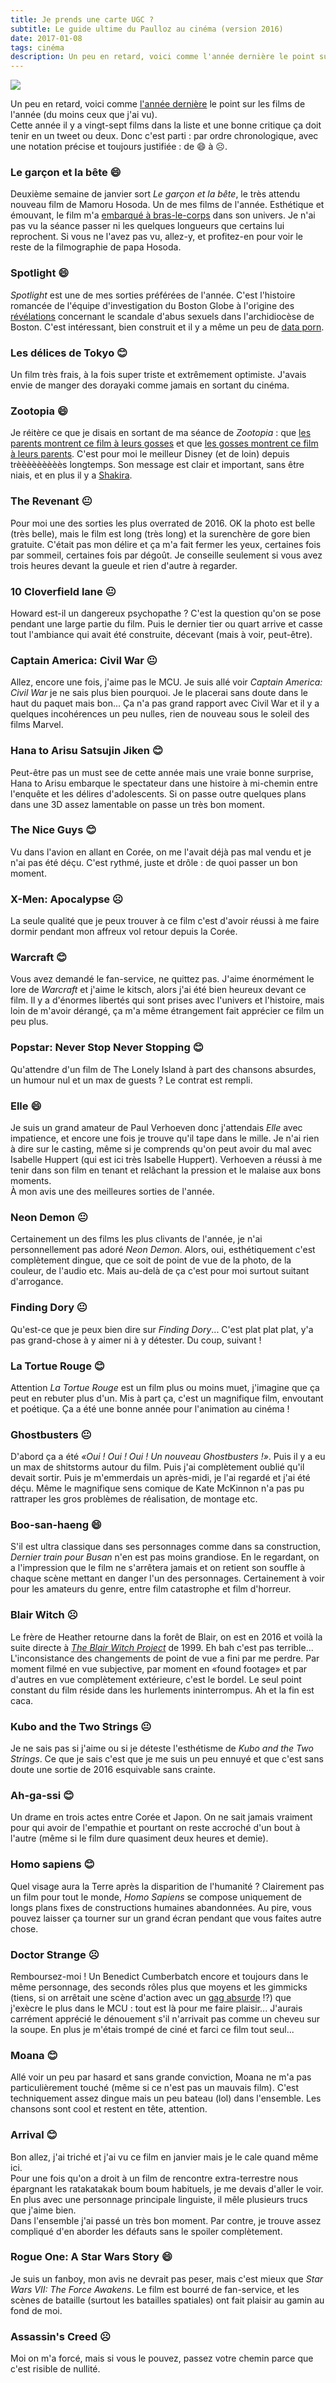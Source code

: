 ```yaml
---
title: Je prends une carte UGC ?
subtitle: Le guide ultime du Paulloz au cinéma (version 2016)
date: 2017-01-08
tags: cinéma
description: Un peu en retard, voici comme l'année dernière le point sur les films de l'année (du moins ceux que j'ai vu).
---
```


![](/content/blog/2017/01/movies.jpg)

Un peu en retard, voici comme [l'année dernière](/blog/2015/12/deux-colin-ont-mes-yeux.html) le point sur les films de l'année (du moins ceux que j'ai vu).  
Cette année il y a vingt-sept films dans la liste et une bonne critique ça doit tenir en un tweet ou deux. Donc c'est parti&nbsp;: par ordre chronologique, avec une notation précise et toujours justifiée&nbsp;: de 😄 à ☹.

<!--more-->

### Le garçon et la bête 😄
Deuxième semaine de janvier sort *Le garçon et la bête*, le très attendu nouveau film de Mamoru Hosoda. Un de mes films de l'année. Esthétique et émouvant, le film m'a [embarqué à bras-le-corps](https://twitter.com/pauljoannon/status/687389606355046401) dans son univers. Je n'ai pas vu la séance passer ni les quelques longueurs que certains lui reprochent. Si vous ne l'avez pas vu, allez-y, et profitez-en pour voir le reste de la filmographie de papa Hosoda.

### Spotlight 😄
*Spotlight* est une de mes sorties préférées de l'année. C'est l'histoire romancée de l'équipe d'investigation du Boston Globe à l'origine des [révélations](http://www.bostonglobe.com/arts/movies/spotlight-movie) concernant le scandale d'abus sexuels dans l'archidiocèse de Boston. C'est intéressant, bien construit et il y a même un peu de [data porn](https://twitter.com/Pirlaplum/status/815626047815385088).

### Les délices de Tokyo 😊
Un film très frais, à la fois super triste et extrêmement optimiste. J'avais envie de manger des dorayaki comme jamais en sortant du cinéma.

### Zootopia 😄
Je réitère ce que je disais en sortant de ma séance de *Zootopia*&nbsp;: que [les parents montrent ce film à leurs gosses](https://twitter.com/pauljoannon/status/700427774205562880) et que [les gosses montrent ce film à leurs parents](https://twitter.com/pauljoannon/status/700427984726052864). C'est pour moi le meilleur Disney (et de loin) depuis trèèèèèèèèès longtemps. Son message est clair et important, sans être niais, et en plus il y a [Shakira](https://www.youtube.com/watch?v=c6rP-YP4c5I).

### The Revenant 😐
Pour moi une des sorties les plus overrated de 2016. OK la photo est belle (très belle), mais le film est long (très long) et la surenchère de gore bien gratuite. C'était pas mon délire et ça m'a fait fermer les yeux, certaines fois par sommeil, certaines fois par dégoût. Je conseille seulement si vous avez trois heures devant la gueule et rien d'autre à regarder.

### 10 Cloverfield lane 😐
Howard est-il un dangereux psychopathe&nbsp;? C'est la question qu'on se pose pendant une large partie du film. Puis le dernier tier ou quart arrive et casse tout l'ambiance qui avait été construite, décevant (mais à voir, peut-être).

### Captain America: Civil War 😐
Allez, encore une fois, j'aime pas le MCU. Je suis allé voir *Captain America: Civil War* je ne sais plus bien pourquoi. Je le placerai sans doute dans le haut du paquet mais bon... Ça n'a pas grand rapport avec Civil War et il y a quelques incohérences un peu nulles, rien de nouveau sous le soleil des films Marvel.

### Hana to Arisu Satsujin Jiken 😊
Peut-être pas un must see de cette année mais une vraie bonne surprise, Hana to Arisu embarque le spectateur dans une histoire à mi-chemin entre l'enquête et les délires d'adolescents. Si on passe outre quelques plans dans une 3D assez lamentable on passe un très bon moment.

### The Nice Guys 😊
Vu dans l'avion en allant en Corée, on me l'avait déjà pas mal vendu et je n'ai pas été déçu. C'est rythmé, juste et drôle&nbsp;: de quoi passer un bon moment.

### X-Men: Apocalypse ☹
La seule qualité que je peux trouver à ce film c'est d'avoir réussi à me faire dormir pendant mon affreux vol retour depuis la Corée.

### Warcraft 😊
Vous avez demandé le fan-service, ne quittez pas. J'aime énormément le lore de *Warcraft* et j'aime le kitsch, alors j'ai été bien heureux devant ce film. Il y a d'énormes libertés qui sont prises avec l'univers et l'histoire, mais loin de m'avoir dérangé, ça m'a même étrangement fait apprécier ce film un peu plus.

### Popstar: Never Stop Never Stopping 😊
Qu'attendre d'un film de The Lonely Island à part des chansons absurdes, un humour nul et un max de guests&nbsp;? Le contrat est rempli.

### Elle 😄
Je suis un grand amateur de Paul Verhoeven donc j'attendais *Elle* avec impatience, et encore une fois je trouve qu'il tape dans le mille. Je n'ai rien à dire sur le casting, même si je comprends qu'on peut avoir du mal avec Isabelle Huppert (qui est ici très Isabelle Huppert). Verhoeven a réussi à me tenir dans son film en tenant et relâchant la pression et le malaise aux bons moments.  
À mon avis une des meilleures sorties de l'année.

### Neon Demon 😐
Certainement un des films les plus clivants de l'année, je n'ai personnellement pas adoré *Neon Demon*. Alors, oui, esthétiquement c'est complètement dingue, que ce soit de point de vue de la photo, de la couleur, de l'audio etc. Mais au-delà de ça c'est pour moi surtout suitant d'arrogance.

### Finding Dory 😐
Qu'est-ce que je peux bien dire sur *Finding Dory*... C'est plat plat plat, y'a pas grand-chose à y aimer ni à y détester. Du coup, suivant&nbsp;!

### La Tortue Rouge 😊
Attention *La Tortue Rouge* est un film plus ou moins muet, j'imagine que ça peut en rebuter plus d'un. Mis à part ça, c'est un magnifique film, envoutant et poétique. Ça a été une bonne année pour l'animation au cinéma&nbsp;!

### Ghostbusters 😐
D'abord ça a été *«Oui&nbsp;! Oui&nbsp;! Oui&nbsp;! Un nouveau Ghostbusters&nbsp;!»*. Puis il y a eu un max de shitstorms autour du film. Puis j'ai complètement oublié qu'il devait sortir. Puis je m'emmerdais un après-midi, je l'ai regardé et j'ai été déçu. Même le magnifique sens comique de Kate McKinnon n'a pas pu rattraper les gros problèmes de réalisation, de montage etc.

### Boo-san-haeng 😄
S'il est ultra classique dans ses personnages comme dans sa construction, *Dernier train pour Busan* n'en est pas moins grandiose. En le regardant, on a l'impression que le film ne s'arrêtera jamais et on retient son souffle à chaque scène mettant en danger l'un des personnages. Certainement à voir pour les amateurs du genre, entre film catastrophe et film d'horreur.

### Blair Witch ☹
Le frère de Heather retourne dans la forêt de Blair, on est en 2016 et voilà la suite directe à *[The Blair Witch Project](http://www.imdb.com/title/tt0185937/)* de 1999. Eh bah c'est pas terrible... L'inconsistance des changements de point de vue a fini par me perdre. Par moment filmé en vue subjective, par moment en «found footage» et par d'autres en vue complètement extérieure, c'est le bordel. Le seul point constant du film réside dans les hurlements ininterrompus. Ah et la fin est caca.

### Kubo and the Two Strings 😐
Je ne sais pas si j'aime ou si je déteste l'esthétisme de *Kubo and the Two Strings*. Ce que je sais c'est que je me suis un peu ennuyé et que c'est sans doute une sortie de 2016 esquivable sans crainte.

### Ah-ga-ssi 😊
Un drame en trois actes entre Corée et Japon. On ne sait jamais vraiment pour qui avoir de l'empathie et pourtant on reste accroché d'un bout à l'autre (même si le film dure quasiment deux heures et demie).

### Homo sapiens 😊
Quel visage aura la Terre après la disparition de l'humanité&nbsp;? Clairement pas un film pour tout le monde, *Homo Sapiens* se compose uniquement de longs plans fixes de constructions humaines abandonnées. Au pire, vous pouvez laisser ça tourner sur un grand écran pendant que vous faites autre chose.

### Doctor Strange ☹
Remboursez-moi&nbsp;! Un Benedict Cumberbatch encore et toujours dans le même personnage, des seconds rôles plus que moyens et les gimmicks (tiens, si on arrêtait une scène d'action avec un [gag absurde](https://www.youtube.com/watch?v=MK6TXMsvgQg)&nbsp;!?) que j'exècre le plus dans le MCU&nbsp;: tout est là pour me faire plaisir... J'aurais carrément apprécié le dénouement s'il n'arrivait pas comme un cheveu sur la soupe. En plus je m'étais trompé de ciné et farci ce film tout seul...

### Moana 😊
Allé voir un peu par hasard et sans grande conviction, Moana ne m'a pas particulièrement touché (même si ce n'est pas un mauvais film). C'est techniquement assez dingue mais un peu bateau (lol) dans l'ensemble. Les chansons sont cool et restent en tête, attention.

### Arrival 😊
Bon allez, j'ai triché et j'ai vu ce film en janvier mais je le cale quand même ici.  
Pour une fois qu'on a droit à un film de rencontre extra-terrestre nous épargnant les ratakatakak boum boum habituels, je me devais d'aller le voir. En plus avec une personnage principale linguiste, il mêle plusieurs trucs que j'aime bien.  
Dans l'ensemble j'ai passé un très bon moment. Par contre, je trouve assez compliqué d'en aborder les défauts sans le spoiler complètement.

### Rogue One: A Star Wars Story 😄
Je suis un fanboy, mon avis ne devrait pas peser, mais c'est mieux que *Star Wars VII: The Force Awakens*. Le film est bourré de fan-service, et les scènes de bataille (surtout les batailles spatiales) ont fait plaisir au gamin au fond de moi.

### Assassin's Creed ☹
Moi on m'a forcé, mais si vous le pouvez, passez votre chemin parce que c'est risible de nullité.
